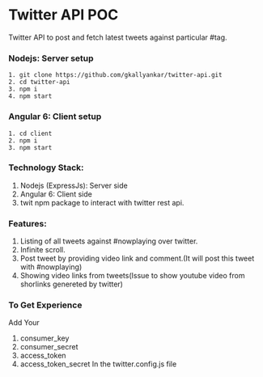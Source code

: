 # Twitter API POC

Twitter API to post and fetch latest tweets against particular #tag.

### Nodejs: Server setup
```
1. git clone https://github.com/gkallyankar/twitter-api.git
2. cd twitter-api
3. npm i
4. npm start 
```

### Angular 6: Client setup
```
1. cd client
2. npm i
3. npm start
```

### Technology Stack:
1. Nodejs (ExpressJs): Server side
2. Angular 6: Client side
3. twit npm package to interact with twitter rest api.

### Features:
1. Listing of all tweets against #nowplaying over twitter.
2. Infinite scroll.
3. Post tweet by providing video link and comment.(It will post this tweet with #nowplaying)
4. Showing video links from tweets(Issue to show youtube video from shorlinks genereted by twitter)

### To Get Experience 
Add Your 
1. consumer_key
2. consumer_secret
3. access_token
4. access_token_secret 
In the twitter.config.js file
